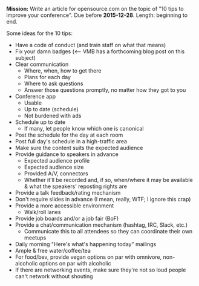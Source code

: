 **Mission:** Write an article for opensource.com on the topic of "10 tips to improve your conference". Due before **2015-12-28**. Length: beginning to end.

Some ideas for the 10 tips:

* Have a code of conduct (and train staff on what that means)
* Fix your damn badges (<-- VMB has a forthcoming blog post on this subject)
* Clear communication
  * Where, when, how to get there
  * Plans for each day
  * Where to ask questions
  * Answer those questions promptly, no matter how they got to you
* Conference app
  * Usable
  * Up to date (schedule)
  * Not burdened with ads
* Schedule up to date
  * If many, let people know which one is canonical
* Post the schedule for the day at each room
* Post full day's schedule in a high-traffic area
* Make sure the content suits the expected audience
* Provide guidance to speakers in advance
  * Expected audience profile
  * Expected audience size
  * Provided A/V, connectors
  * Whether it'll be recorded and, if so, when/where it may be available & what the speakers' reposting rights are
* Provide a talk feedback/rating mechanism
* Don't require slides in advance (I mean, really, WTF; I ignore this crap)
* Provide a more accessible environment
  * Walk/roll lanes
* Provide job boards and/or a job fair (BoF)
* Provide a chat/communication mechanism (hashtag, IRC, Slack, etc.)
  * Communicate this to all attendees so they can coordinate their own meetups
* Daily morning "Here's what's happening today" mailings
* Ample & free water/coffee/tea
* For food/bev, provide vegan options on par with omnivore, non-alcoholic options on par with alcoholic
* If there are networking events, make sure they're not so loud people can't network without shouting
